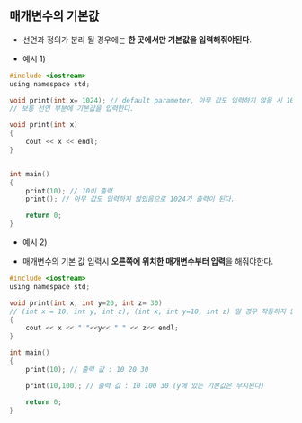 ## 매개변수의 기본값 

- 선언과 정의가 분리 될 경우에는 **한 곳에서만 기본값을 입력해줘야된다**.

- 예시 1)   

```c
#include <iostream>
using namespace std;

void print(int x= 1024); // default parameter, 아무 값도 입력하지 않을 시 1024가 입력이 된다.
// 보통 선언 부분에 기본값을 입력한다.

void print(int x)
{
	cout << x << endl;
}


int main()
{
	print(10); // 10이 출력
	print(); // 아무 값도 입력하지 않았음으로 1024가 출력이 된다. 

	return 0;
}
```

- 예시 2) 

- 매개변수의 기본 값 입력시 **오른쪽에 위치한 매개변수부터 입력**을 해줘야한다.

```c
#include <iostream>
using namespace std;

void print(int x, int y=20, int z= 30) 
// (int x = 10, int y, int z), (int x, int y=10, int z) 일 경우 작동하지 않음으로 매개변수 기본값을 사용 할 경우에는 오른쪽 매개변수부터 기본값을 입력해줘야 한다.
{
	cout << x << " "<<y<< " " << z<< endl;
}

int main()
{
	print(10); // 출력 값 : 10 20 30

    print(10,100); // 출력 값 : 10 100 30 (y에 있는 기본값은 무시된다)

	return 0;
}
```